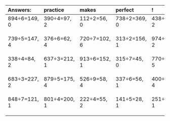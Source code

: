 | Answers: | practice | makes | perfect | ! |
| :--- | :--- | :--- | :--- | :--- |
| 894÷6=149, 0 | 390÷4=97, 2 | 112÷2=56, 0 | 738÷2=369, 0 | 438÷4=109, 2 | 
|   |   |   |   |   | 
|   |   |   |   |   | 
|   |   |   |   |   | 
| 739÷5=147, 4 | 376÷6=62, 4 | 720÷7=102, 6 | 313÷2=156, 1 | 974÷4=243, 2 | 
|   |   |   |   |   | 
|   |   |   |   |   | 
|   |   |   |   |   | 
| 338÷4=84, 2 | 637÷3=212, 1 | 913÷6=152, 1 | 315÷7=45, 0 | 770÷9=85, 5 | 
|   |   |   |   |   | 
|   |   |   |   |   | 
|   |   |   |   |   | 
| 683÷3=227, 2 | 879÷5=175, 4 | 526÷9=58, 4 | 337÷6=56, 1 | 400÷9=44, 4 | 
|   |   |   |   |   | 
|   |   |   |   |   | 
|   |   |   |   |   | 
| 848÷7=121, 1 | 801÷4=200, 1 | 222÷4=55, 2 | 141÷5=28, 1 | 251÷2=125, 1 | 
|   |   |   |   |   | 
|   |   |   |   |   | 
|   |   |   |   |   | 
